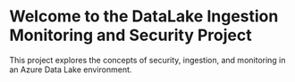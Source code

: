 # Welcome to the DataLake Ingestion Monitoring and Security Project

This project explores the concepts of security, ingestion, and monitoring in an Azure Data Lake environment.